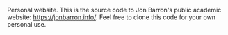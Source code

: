 Personal website. This is the source code to Jon Barron's public academic website: https://jonbarron.info/. Feel free to clone this code for your own personal use.